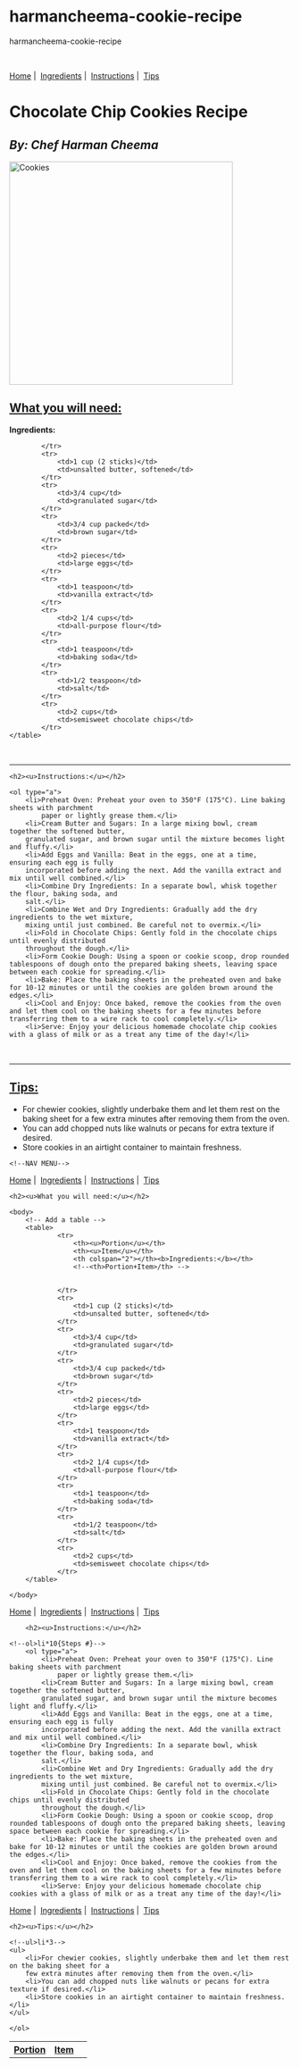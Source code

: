 # harmancheema-cookie-recipe
harmancheema-cookie-recipe

<!DOCTYPE html>
<html lang="en">
<head>
    <meta charset="UTF-8">
    <meta name="viewport" content="width=device-width, initial-scale=1.0">
    <title>Chocolate Chip Cookies Recipe</title>
</head>
<br>

<!--NAV MENU-->
<p>
    <a href="#"title="Go to Home Page" target="_self">Home</a>&nbsp;|&nbsp;
    <a href="ingredients.html" title="Ingredients" target="_self">Ingredients</a>&nbsp;|&nbsp;
    <a href="instructions.html"title="Instructions" target="_self">Instructions</a>&nbsp;|&nbsp;
    <a href="tips.html"title="Tips" target="_self">Tips</a>
</p>

<body>
    <h1>Chocolate Chip Cookies Recipe</h1>
    <h2><em>By: Chef Harman Cheema</em></h2>
    
<img src="https://images.unsplash.com/photo-1568051243858-533a607809a5?q=80&w=1170&auto=format&fit=crop&ixlib=rb-4.0.3&ixid=M3wxMjA3fDB8MHxwaG90by1wYWdlfHx8fGVufDB8fHx8fA%3D%3D" alt="Cookies" width="400">


</head>

<h2><u>What you will need:</u></h2>

<body>
    <!-- Add a table -->
    <table>
            <tr>
                <th><u>Portion</u></th>
                <th><u>Item</u></th>
                <th colspan="2"></th><b>Ingredients:</b></th>
                <!--<th>Portion+Item>/th> -->
                

            </tr>
            <tr>
                <td>1 cup (2 sticks)</td>
                <td>unsalted butter, softened</td>
            </tr>
            <tr>
                <td>3/4 cup</td>
                <td>granulated sugar</td>
            </tr>
            <tr>
                <td>3/4 cup packed</td>
                <td>brown sugar</td>
            </tr>
            <tr>
                <td>2 pieces</td>
                <td>large eggs</td>
            </tr>
            <tr>
                <td>1 teaspoon</td>
                <td>vanilla extract</td>
            </tr>
            <tr>
                <td>2 1/4 cups</td>
                <td>all-purpose flour</td>
            </tr>
            <tr>
                <td>1 teaspoon</td>
                <td>baking soda</td>
            </tr>
            <tr>
                <td>1/2 teaspoon</td>
                <td>salt</td>
            </tr>
            <tr>
                <td>2 cups</td>
                <td>semisweet chocolate chips</td>
            </tr>
    </table>        

</body>

<br>
<hr>

    <h2><u>Instructions:</u></h2>

<!--ol>li*10-->
    <ol type="a">
        <li>Preheat Oven: Preheat your oven to 350°F (175°C). Line baking sheets with parchment
            paper or lightly grease them.</li>
        <li>Cream Butter and Sugars: In a large mixing bowl, cream together the softened butter,
        granulated sugar, and brown sugar until the mixture becomes light and fluffy.</li>
        <li>Add Eggs and Vanilla: Beat in the eggs, one at a time, ensuring each egg is fully
        incorporated before adding the next. Add the vanilla extract and mix until well combined.</li>
        <li>Combine Dry Ingredients: In a separate bowl, whisk together the flour, baking soda, and
        salt.</li>
        <li>Combine Wet and Dry Ingredients: Gradually add the dry ingredients to the wet mixture,
        mixing until just combined. Be careful not to overmix.</li>
        <li>Fold in Chocolate Chips: Gently fold in the chocolate chips until evenly distributed
        throughout the dough.</li>
        <li>Form Cookie Dough: Using a spoon or cookie scoop, drop rounded tablespoons of dough onto the prepared baking sheets, leaving space between each cookie for spreading.</li>
        <li>Bake: Place the baking sheets in the preheated oven and bake for 10-12 minutes or until the cookies are golden brown around the edges.</li>
        <li>Cool and Enjoy: Once baked, remove the cookies from the oven and let them cool on the baking sheets for a few minutes before transferring them to a wire rack to cool completely.</li>
        <li>Serve: Enjoy your delicious homemade chocolate chip cookies with a glass of milk or as a treat any time of the day!</li>
<br>
<hr>

<h2><u>Tips:</u></h2>

<!--ul>li*3-->
<ul>
    <li>For chewier cookies, slightly underbake them and let them rest on the baking sheet for a
    few extra minutes after removing them from the oven.</li>
    <li>You can add chopped nuts like walnuts or pecans for extra texture if desired.</li>
    <li>Store cookies in an airtight container to maintain freshness.</li>
</ul>

</ol>

</html>

<!DOCTYPE html>
<html lang="en">
<head>
    <meta charset="UTF-8">
    <meta name="viewport" content="width=device-width, initial-scale=1.0">
    <title>Chocolate Chip Cookies Recipe</title>
</head>
<body>
    
    <!--NAV MENU-->
<p>
    <a href="index.html"title="Go to Home Page" target="_self">Home</a>&nbsp;|&nbsp;
    <a href="#" title="Ingredients" target="_self">Ingredients</a>&nbsp;|&nbsp;
    <a href="instructions.html"title="Instructions" target="_self">Instructions</a>&nbsp;|&nbsp;
    <a href="tips.html"title="Tips" target="_self">Tips</a>
</p>

    <h2><u>What you will need:</u></h2>

    <body>
        <!-- Add a table -->
        <table>
                <tr>
                    <th><u>Portion</u></th>
                    <th><u>Item</u></th>
                    <th colspan="2"></th><b>Ingredients:</b></th>
                    <!--<th>Portion+Item>/th> -->
                    
    
                </tr>
                <tr>
                    <td>1 cup (2 sticks)</td>
                    <td>unsalted butter, softened</td>
                </tr>
                <tr>
                    <td>3/4 cup</td>
                    <td>granulated sugar</td>
                </tr>
                <tr>
                    <td>3/4 cup packed</td>
                    <td>brown sugar</td>
                </tr>
                <tr>
                    <td>2 pieces</td>
                    <td>large eggs</td>
                </tr>
                <tr>
                    <td>1 teaspoon</td>
                    <td>vanilla extract</td>
                </tr>
                <tr>
                    <td>2 1/4 cups</td>
                    <td>all-purpose flour</td>
                </tr>
                <tr>
                    <td>1 teaspoon</td>
                    <td>baking soda</td>
                </tr>
                <tr>
                    <td>1/2 teaspoon</td>
                    <td>salt</td>
                </tr>
                <tr>
                    <td>2 cups</td>
                    <td>semisweet chocolate chips</td>
                </tr>
        </table>        
    
    </body>
    

</body>
</html>

<!DOCTYPE html>
<html lang="en">
<head>
    <meta charset="UTF-8">
    <meta name="viewport" content="width=device-width, initial-scale=1.0">
    <title>Chocolate Chip Cookies Recipe</title>
</head>
<body>
    
<!--NAV MENU-->
<p>
    <a href="index.html"title="Go to Home Page" target="_self">Home</a>&nbsp;|&nbsp;
    <a href="ingredients.html" title="Ingredients" target="_self">Ingredients</a>&nbsp;|&nbsp;
    <a href="#"title="Instructions" target="_self">Instructions</a>&nbsp;|&nbsp;
    <a href="tips.html"title="Tips" target="_self">Tips</a>
</p>

    
        <h2><u>Instructions:</u></h2>
    
    <!--ol>li*10{Steps #}-->
        <ol type="a">
            <li>Preheat Oven: Preheat your oven to 350°F (175°C). Line baking sheets with parchment
                paper or lightly grease them.</li>
            <li>Cream Butter and Sugars: In a large mixing bowl, cream together the softened butter,
            granulated sugar, and brown sugar until the mixture becomes light and fluffy.</li>
            <li>Add Eggs and Vanilla: Beat in the eggs, one at a time, ensuring each egg is fully
            incorporated before adding the next. Add the vanilla extract and mix until well combined.</li>
            <li>Combine Dry Ingredients: In a separate bowl, whisk together the flour, baking soda, and
            salt.</li>
            <li>Combine Wet and Dry Ingredients: Gradually add the dry ingredients to the wet mixture,
            mixing until just combined. Be careful not to overmix.</li>
            <li>Fold in Chocolate Chips: Gently fold in the chocolate chips until evenly distributed
            throughout the dough.</li>
            <li>Form Cookie Dough: Using a spoon or cookie scoop, drop rounded tablespoons of dough onto the prepared baking sheets, leaving space between each cookie for spreading.</li>
            <li>Bake: Place the baking sheets in the preheated oven and bake for 10-12 minutes or until the cookies are golden brown around the edges.</li>
            <li>Cool and Enjoy: Once baked, remove the cookies from the oven and let them cool on the baking sheets for a few minutes before transferring them to a wire rack to cool completely.</li>
            <li>Serve: Enjoy your delicious homemade chocolate chip cookies with a glass of milk or as a treat any time of the day!</li>

</body>
</html>

<!DOCTYPE html>
<html lang="en">
<head>
    <meta charset="UTF-8">
    <meta name="viewport" content="width=device-width, initial-scale=1.0">
    <title>Chocolate Chip Cookies Recipe</title>
</head>
<body>
    
<!--NAV MENU-->
<p>
    <a href="index.html"title="Go to Home Page" target="_self">Home</a>&nbsp;|&nbsp;
    <a href="ingredients.html" title="Ingredients" target="_self">Ingredients</a>&nbsp;|&nbsp;
    <a href="instructions.html"title="Instructions" target="_self">Instructions</a>&nbsp;|&nbsp;
    <a href="#"title="Tips" target="_self">Tips</a>
</p>

    <h2><u>Tips:</u></h2>

    <!--ul>li*3-->
    <ul>
        <li>For chewier cookies, slightly underbake them and let them rest on the baking sheet for a
        few extra minutes after removing them from the oven.</li>
        <li>You can add chopped nuts like walnuts or pecans for extra texture if desired.</li>
        <li>Store cookies in an airtight container to maintain freshness.</li>
    </ul>
    
    </ol>

</body>
</html>

